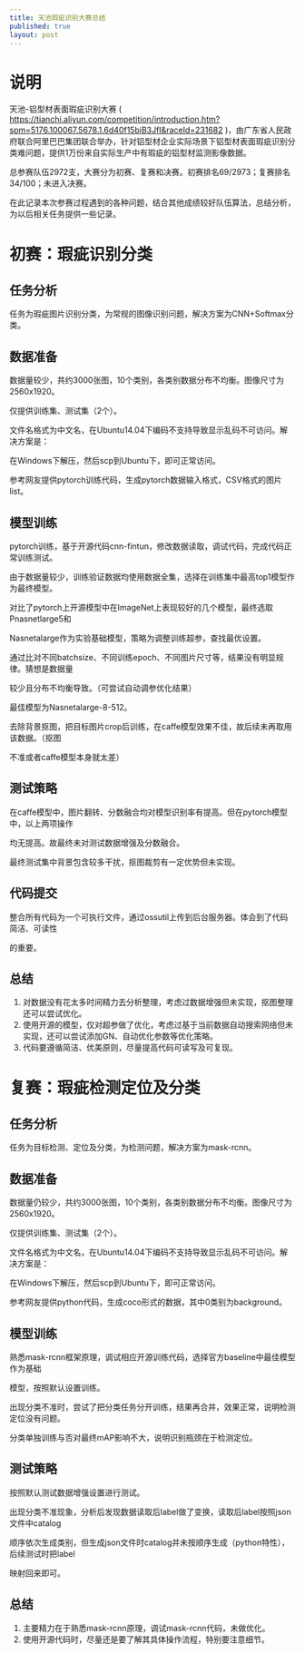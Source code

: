 ```yaml
---
title: 天池瑕疵识别大赛总结
published: true
layout: post
---
```


# 说明

天池-铝型材表面瑕疵识别大赛 ( https://tianchi.aliyun.com/competition/introduction.htm?spm=5176.100067.5678.1.6d40f15biB3JfI&raceId=231682 )，由广东省人民政府联合阿里巴巴集团联合举办，针对铝型材企业实际场景下铝型材表面瑕疵识别分类难问题，提供1万份来自实际生产中有瑕疵的铝型材监测影像数据。 

总参赛队伍2972支，大赛分为初赛、复赛和决赛。初赛排名69/2973；复赛排名34/100；未进入决赛。

在此记录本次参赛过程遇到的各种问题，结合其他成绩较好队伍算法，总结分析，为以后相关任务提供一些记录。

# 初赛：瑕疵识别分类

## 任务分析

任务为瑕疵图片识别分类，为常规的图像识别问题，解决方案为CNN+Softmax分类。

## 数据准备

数据量较少，共约3000张图，10个类别，各类别数据分布不均衡。图像尺寸为2560x1920。

仅提供训练集、测试集（2个）。

文件名格式为中文名，在Ubuntu14.04下编码不支持导致显示乱码不可访问。解决方案是：

在Windows下解压，然后scp到Ubuntu下，即可正常访问。

参考网友提供pytorch训练代码，生成pytorch数据输入格式，CSV格式的图片list。

## 模型训练

pytorch训练，基于开源代码cnn-fintun，修改数据读取，调试代码，完成代码正常训练测试。

由于数据量较少，训练验证数据均使用数据全集，选择在训练集中最高top1模型作为最终模型。

对比了pytorch上开源模型中在ImageNet上表现较好的几个模型，最终选取Pnasnetlarge5和

Nasnetalarge作为实验基础模型，策略为调整训练超参，查找最优设置。

通过比对不同batchsize、不同训练epoch、不同图片尺寸等，结果没有明显规律。猜想是数据量

较少且分布不均衡导致。（可尝试自动调参优化结果）

最佳模型为Nasnetalarge-8-512。

去除背景抠图，把目标图片crop后训练，在caffe模型效果不佳，故后续未再取用该数据。（抠图

不准或者caffe模型本身就太差）

## 测试策略

在caffe模型中，图片翻转、分数融合均对模型识别率有提高。但在pytorch模型中，以上两项操作

均无提高。故最终未对测试数据增强及分数融合。

最终测试集中背景包含较多干扰，抠图裁剪有一定优势但未实现。

## 代码提交

整合所有代码为一个可执行文件，通过ossutil上传到后台服务器。体会到了代码简洁、可读性

的重要。

## 总结

1. 对数据没有花太多时间精力去分析整理，考虑过数据增强但未实现，抠图整理还可以尝试优化。
2. 使用开源的模型，仅对超参做了优化，考虑过基于当前数据自动搜索网络但未实现，还可以尝试添加GN、自动优化参数等优化策略。
3. 代码要遵循简洁、优美原则，尽量提高代码可读写及可复现。



# 复赛：瑕疵检测定位及分类

## 任务分析

任务为目标检测、定位及分类，为检测问题，解决方案为mask-rcnn。

## 数据准备

数据量仍较少，共约3000张图，10个类别，各类别数据分布不均衡。图像尺寸为2560x1920。

仅提供训练集、测试集（2个）。

文件名格式为中文名，在Ubuntu14.04下编码不支持导致显示乱码不可访问。解决方案是：

在Windows下解压，然后scp到Ubuntu下，即可正常访问。

参考网友提供python代码，生成coco形式的数据，其中0类别为background。

## 模型训练

熟悉mask-rcnn框架原理，调试相应开源训练代码，选择官方baseline中最佳模型作为基础

模型，按照默认设置训练。

出现分类不准时，尝试了把分类任务分开训练，结果再合并，效果正常，说明检测定位没有问题。

分类单独训练与否对最终mAP影响不大，说明识别瓶颈在于检测定位。

## 测试策略

按照默认测试数据增强设置进行测试。

出现分类不准现象，分析后发现数据读取后label做了变换，读取后label按照json文件中catalog

顺序依次生成类别，但生成json文件时catalog并未按顺序生成（python特性），后续测试时把label

映射回来即可。

## 总结

1. 主要精力在于熟悉mask-rcnn原理，调试mask-rcnn代码，未做优化。
2. 使用开源代码时，尽量还是要了解其具体操作流程，特别要注意细节。